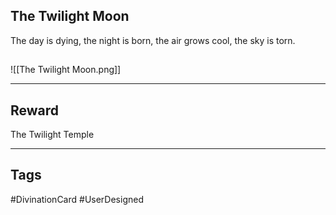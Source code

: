 ## The Twilight Moon
The day is dying, the night is born, the air grows cool, the sky is torn.
## 
![[The Twilight Moon.png]]

---
## Reward
The Twilight Temple

---
## Tags
#DivinationCard
#UserDesigned 